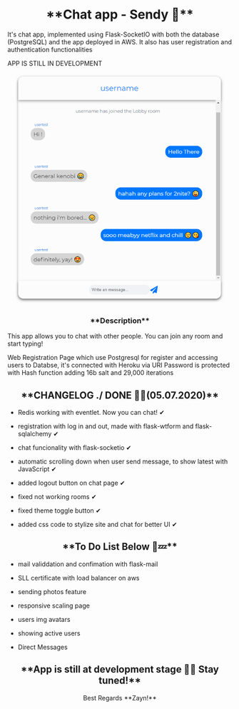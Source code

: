 <h1 align="center">
  **Chat app - Sendy 💬**
</h1
 
<p style="text-align:center;">
 It's chat app, implemented using Flask-SocketIO with both the database (PostgreSQL) and the app deployed in AWS. It also has user registration and authentication functionalities

APP IS STILL IN DEVELOPMENT 
</p>

<p align="center">
  <img width="470" height="518" src="https://github.com/zbigniewstefaniuk/zbigniewstefaniuk/blob/master/chat-screnn.png">
</p>
<h3 align="center">
 **Description**
 </h3>
This app allows you to chat with other people. You can join any room and start typing!

Web Registration Page which use Postgresql for register and accessing users to Databse, it's connected with Heroku via URI
Password is protected with Hash function adding 16b salt and 29,000 iterations

<h2 align="center">
 **CHANGELOG ./ DONE 👌🏻(05.07.2020)**
</h2>

- Redis working with eventlet. Now you can chat! ✔

- registration with log in and out, made with flask-wtform and flask-sqlalchemy ✔

- chat funcionality with flask-socketio ✔

- automatic scrolling down when user send message, to show latest with JavaScript ✔

- added logout button on chat page ✔

- fixed not working rooms ✔

- fixed theme toggle button ✔

- added css code to stylize site and chat for better UI ✔

<h2 align="center">
 **To Do List Below 🏻💤**
</h2>

- mail validdation and confimation with flask-mail

- SLL certificate with load balancer on aws

- sending photos feature 

- responsive scaling page

- users img avatars

- showing active users 

- Direct Messages

<h2 align="center">
**App is still at development stage ✌🏻 Stay tuned!**
</h2>

<p align="center">
 Best Regards **Zayn!**
</p>
